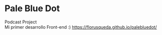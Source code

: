 # Pale Blue Dot
Podcast Project<br>
Mi primer desarrollo Front-end :)
https://florusqueda.github.io/palebluedot/
